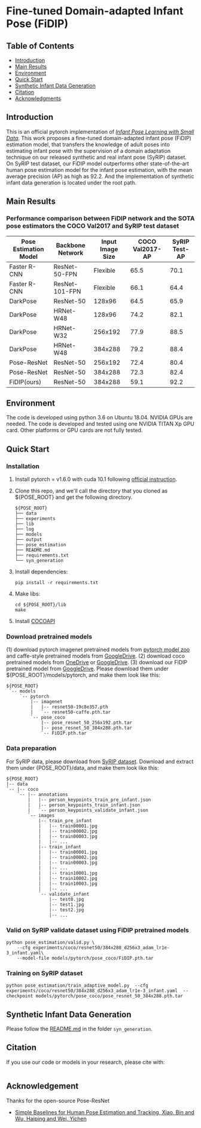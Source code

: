 # Fine-tuned Domain-adapted Infant Pose (FiDIP)

## Table of Contents
  * [Introduction](#introduction)
  * [Main Results](#main-results)
  * [Environment](#environment)
  * [Quick Start](#quick-start)
  * [Synthetic Infant Data Generation](#synthetic-infant-data-generation)
  * [Citation](#citation)
  * [Acknowledgments](#acknowledgments)

## Introduction
This is an official pytorch implementation of [*Infant Pose Learning with Small Data*](https://arxiv.org/abs/1804.06208). This work proposes a fine-tuned domain-adapted infant pose (FiDIP) estimation model, that transfers the knowledge of adult poses into estimating infant pose with the supervision of a domain adaptation technique on our released synthetic and real infant pose (SyRIP) dataset. On SyRIP test dataset, our FiDIP model outperforms other state-of-the-art human pose estimation model for the infant pose estimation, with the mean average precision (AP) as high as 92.2. And the implementation of synthetic infant data generation is located under the root path.   </br>

## Main Results
### Performance comparison between FiDIP network and the SOTA pose estimators the COCO Val2017 and SyRIP test dataset
| Pose Estimation Model | Backbone Network | Input Image Size | COCO Val2017-AP | SyRIP Test-AP |
|---|---|---|---|---|
| Faster R-CNN | ResNet-50-FPN | Flexible | 65.5 | 70.1 |
| Faster R-CNN | ResNet-101-FPN | Flexible | 66.1 | 64.4 |
| DarkPose | ResNet-50 | 128x96 | 64.5 | 65.9 |
| DarkPose | HRNet-W48 | 128x96 | 74.2 | 82.1 |
| DarkPose | HRNet-W32 | 256x192 | 77.9 | 88.5 |
| DarkPose | HRNet-W48 | 384x288 | 79.2 | 88.4 |
| Pose-ResNet | ResNet-50 | 256x192 | 72.4 | 80.4 |
| Pose-ResNet | ResNet-50 | 384x288 | 72.3 | 82.4 |
| FiDIP(ours) | ResNet-50 | 384x288 | 59.1 | 92.2 |

## Environment
The code is developed using python 3.6 on Ubuntu 18.04. NVIDIA GPUs are needed. The code is developed and tested using one NVIDIA TITAN Xp GPU card. Other platforms or GPU cards are not fully tested.

## Quick Start
### Installation
1. Install pytorch = v1.6.0 with cuda 10.1 following [official instruction](https://pytorch.org/).

2. Clone this repo, and we'll call the directory that you cloned as ${POSE_ROOT} and get the following directory.
   ```
   ${POSE_ROOT}
   ├── data
   ├── experiments
   ├── lib
   ├── log
   ├── models
   ├── output
   ├── pose_estimation
   ├── README.md
   ├── requirements.txt
   └── syn_generation

   ```

3. Install dependencies:
   ```
   pip install -r requirements.txt
   ```
4. Make libs:
   ```
   cd ${POSE_ROOT}/lib
   make
   ```
5. Install [COCOAPI](https://github.com/cocodataset/cocoapi)

### Download pretrained models
 (1) download pytorch imagenet pretrained models from [pytorch model zoo](https://pytorch.org/docs/stable/model_zoo.html#module-torch.utils.model_zoo) and caffe-style pretrained models from [GoogleDrive](https://drive.google.com/drive/folders/1yJMSFOnmzwhA4YYQS71Uy7X1Kl_xq9fN?usp=sharing). 
 (2) download coco pretrained models from [OneDrive](https://1drv.ms/f/s!AhIXJn_J-blW0D5ZE4ArK9wk_fvw) or [GoogleDrive](https://drive.google.com/drive/folders/13_wJ6nC7my1KKouMkQMqyr9r1ZnLnukP?usp=sharing). 
 (3) download our FiDIP pretrained model from [GoogleDrive](https://drive.google.com/file/d/13xa0Rpns_9a2KEqgpyv7BXIK3i9fiFYV/view?usp=sharing). 
   Please download them under ${POSE_ROOT}/models/pytorch, and make them look like this:

   ```
   ${POSE_ROOT}
    `-- models
        `-- pytorch
            |-- imagenet
            |   |-- resnet50-19c8e357.pth
            |   `-- resnet50-caffe.pth.tar
            `-- pose_coco
                |-- pose_resnet_50_256x192.pth.tar
                |-- pose_resnet_50_384x288.pth.tar
                `-- FiDIP.pth.tar
   ```
   
### Data preparation
For SyRIP data, please download from [SyRIP dataset](https://coe.northeastern.edu/Research/AClab/SyRIP/). Download and extract them under {POSE_ROOT}/data, and make them look like this:
```
${POSE_ROOT}
|-- data
`-- |-- coco
    `-- |-- annotations
        |   |-- person_keypoints_train_pre_infant.json
        |   |-- person_keypoints_train_infant.json   
        |   `-- person_keypoints_validate_infant.json
        `-- images
            |-- train_pre_infant
            |   |-- train00001.jpg
            |   |-- train00002.jpg
            |   |-- train00003.jpg
            |   |-- ... 
            |-- train_infant
            |   |-- train00001.jpg
            |   |-- train00002.jpg
            |   |-- train00003.jpg
            |   |-- ...  
            |   |-- train10001.jpg
            |   |-- train10002.jpg
            |   |-- train10003.jpg
            |   |-- ...  
            `-- validate_infant
                |-- test0.jpg
                |-- test1.jpg
                |-- test2.jpg
                |-- ... 
```

### Valid on SyRIP validate dataset using FiDIP pretrained models

```
python pose_estimation/valid.py \
    --cfg experiments/coco/resnet50/384x288_d256x3_adam_lr1e-3_infant.yaml\
    --model-file models/pytorch/pose_coco/FiDIP.pth.tar
```

### Training on SyRIP dataset

```
python pose_estimation/train_adaptive_model.py  --cfg experiments/coco/resnet50/384x288_d256x3_adam_lr1e-3_infant.yaml  --checkpoint models/pytorch/pose_coco/pose_resnet_50_384x288.pth.tar
```

## Synthetic Infant Data Generation
Please follow the [README.md](./syn_generation/README.md) in the folder `syn_generation`.

## Citation

If you use our code or models in your research, please cite with:

```

```

## Acknowledgement
Thanks for the open-source Pose-ResNet
* [Simple Baselines for Human Pose Estimation and Tracking, Xiao, Bin and Wu, Haiping and Wei, Yichen](https://github.com/microsoft/human-pose-estimation.pytorch)


